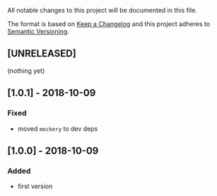 All notable changes to this project will be documented in this file.

The format is based on [Keep a Changelog](http://keepachangelog.com/en/1.0.0/)
and this project adheres to [Semantic Versioning](http://semver.org/spec/v2.0.0.html).

## [UNRELEASED]
(nothing yet)

## [1.0.1] - 2018-10-09
### Fixed
- moved `mockery` to dev deps

## [1.0.0] - 2018-10-09
### Added
- first version
